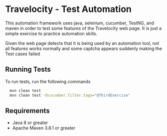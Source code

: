 
# Travelocity - Test Automation

This automation framework uses java, selenium, cucumber, TestNG, and maven in order to test some features of the Travelocity web page. It is just a simple exercise to practice automation skills.

Given the web page detects that it is being used by an automation tool, not all features works normally and some captcha appears suddenly making the Test cases failed



## Running Tests

To run tests, run the following commands

```bash
  mvn clean test
  mvn clean test -Dcucumber.filter.tags="@ThirdExercise"
```


## Requirements
- Java 8 or greater
- Apache Maven 3.8.1  or greater